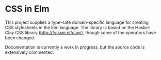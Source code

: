 # CSS in Elm

This project supplies a type-safe domain-specific language for creating CSS
stylesheets in the Elm language. The library is based on the Haskell Clay
CSS library (http://fvisser.nl/clay/), though some of the operators have been
changed.

Documentation is currently a work in progress, but the source code is
extensively commented.

